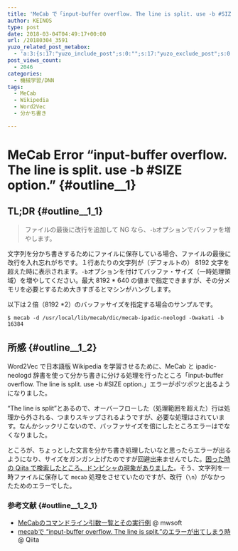 ```yaml
---
title: 'MeCab で「input-buffer overflow. The line is split. use -b #SIZE option.」エラー'
author: KEINOS
type: post
date: 2018-03-04T04:49:17+00:00
url: /20180304_3591
yuzo_related_post_metabox:
  - 'a:3:{s:17:"yuzo_include_post";s:0:"";s:17:"yuzo_exclude_post";s:0:"";s:21:"yuzo_disabled_related";N;}'
post_views_count:
  - 2046
categories:
  - 機械学習/DNN
tags:
  - MeCab
  - Wikipedia
  - Word2Vec
  - 分かち書き

---
```

# MeCab Error &#8220;input&#45;buffer overflow. The line is split. use &#45;b &#35;SIZE option.&#8221; {#outline__1}

## TL;DR {#outline__1_1}

> ファイルの最後に改行を追加して NG なら、`-b`オプションでバッファを増やします。 

文字列を分かち書きするためにファイルに保存している場合、ファイルの最後に改行を入れ忘れがちです。１行あたりの文字列が（デフォルトの） 8192 文字を超えた時に表示されます。`-b`オプションを付けてバッファ・サイズ（一時処理領域）を増やしてください。最大 8192 * 640 の値まで指定できますが、その分メモリを必要とするため大きすぎるとマシンがハングします。

以下は２倍（8192 *2）のバッファサイズを指定する場合のサンプルです。

    $ mecab -d /usr/local/lib/mecab/dic/mecab-ipadic-neologd -Owakati -b 16384
    

## 所感 {#outline__1_2}

Word2Vec で日本語版 Wikipedia を学習させるために、MeCab と ipadic-neologd 辞書を使って分かち書きに分ける処理を行ったところ「input-buffer overflow. The line is split. use -b #SIZE option.」エラーがポツポツと出るようになりました。

&#8220;The line is split&#8221;とあるので、オーバーフローした（処理範囲を超えた）行は処理から外される、つまりスキップされるようですが、必要な処理はされています。なんかシックリこないので、バッファサイズを倍にしたところエラーはでなくなりました。

ところが、ちょっとした文言を分かち書き処理したいなと思ったらエラーが出るようになり、サイズをガンガン上げたのですが回避出来ませんでした。[困った時の Qiita で検索したところ、ドンピシャの現象がありました][1]。そう、文字列を一時ファイルに保存して `mecab` 処理をさせていたのですが、改行（`\n`）がなかったためのエラーでした。

### 参考文献 {#outline__1_2_1}

  * [MeCabのコマンドライン引数一覧とその実行例][2] @ mwsoft
  * [mecabで &#8220;input-buffer overflow. The line is split.&#8221;のエラーが出てしまう時][1] @ Qiita

 [1]: https://qiita.com/tomoya_ozawa/items/a8f69827792173bd39c3#%E6%94%B9%E8%A1%8C%E3%82%B3%E3%83%BC%E3%83%89%E3%81%8C%E5%8E%9F%E5%9B%A0
 [2]: http://www.mwsoft.jp/programming/munou/mecab_command.html#input-buffer-size